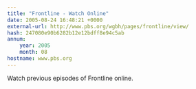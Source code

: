 ```yaml
---
title: "Frontline - Watch Online"
date: 2005-08-24 16:48:21 +0000
external-url: http://www.pbs.org/wgbh/pages/frontline/view/
hash: 247080e90b6282b12e12bdff8e94c5ab
annum:
    year: 2005
    month: 08
hostname: www.pbs.org
---
```


Watch previous episodes of Frontline online.
